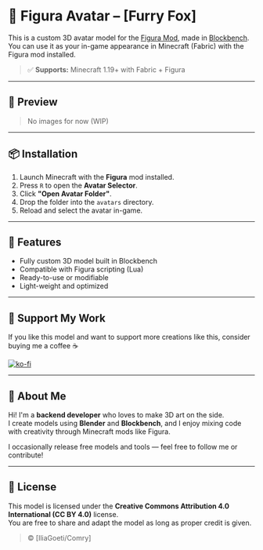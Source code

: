 # 🌟 Figura Avatar – [Furry Fox]

This is a custom 3D avatar model for the [Figura Mod](https://modrinth.com/mod/figura), made in [Blockbench](https://www.blockbench.net/).  
You can use it as your in-game appearance in Minecraft (Fabric) with the Figura mod installed.

> ✅ **Supports:** Minecraft 1.19+ with Fabric + Figura  


---

## 📸 Preview

> No images for now (WIP)

---

## 📦 Installation

1. Launch Minecraft with the **Figura** mod installed.
2. Press `R` to open the **Avatar Selector**.
3. Click **"Open Avatar Folder"**.
4. Drop the folder into the `avatars` directory.
5. Reload and select the avatar in-game.

---

## 🔧 Features

- Fully custom 3D model built in Blockbench
- Compatible with Figura scripting (Lua)
- Ready-to-use or modifiable
- Light-weight and optimized

---

## 💖 Support My Work

If you like this model and want to support more creations like this, consider buying me a coffee ☕

[![ko-fi](https://ko-fi.com/img/githubbutton_sm.svg)](https://ko-fi.com/iliagoeti)  


---

## 👤 About Me

Hi! I'm a **backend developer** who loves to make 3D art on the side.  
I create models using **Blender** and **Blockbench**, and I enjoy mixing code with creativity through Minecraft mods like Figura.

I occasionally release free models and tools — feel free to follow me or contribute!

---

## 📄 License

This model is licensed under the **Creative Commons Attribution 4.0 International (CC BY 4.0)** license.  
You are free to share and adapt the model as long as proper credit is given.

> © [IliaGoeti/Comry]
